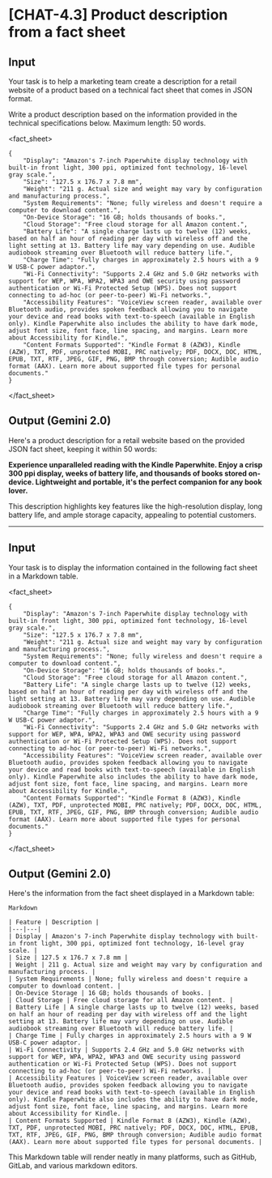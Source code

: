 # [CHAT-4.3] Product description from a fact sheet

## Input

Your task is to help a marketing team create a description for a retail website of a product based on a technical fact sheet that comes in JSON format.

Write a product description based on the information provided in the technical specifications below. Maximum length: 50 words.

<fact_sheet>
```
{
    "Display": "Amazon's 7-inch Paperwhite display technology with built-in front light, 300 ppi, optimized font technology, 16-level gray scale.",
    "Size": "127.5 x 176.7 x 7.8 mm",
    "Weight": "211 g. Actual size and weight may vary by configuration and manufacturing process.",
    "System Requirements": "None; fully wireless and doesn't require a computer to download content.",
    "On-Device Storage": "16 GB; holds thousands of books.",
    "Cloud Storage": "Free cloud storage for all Amazon content.",
    "Battery Life": "A single charge lasts up to twelve (12) weeks, based on half an hour of reading per day with wireless off and the light setting at 13. Battery life may vary depending on use. Audible audiobook streaming over Bluetooth will reduce battery life.",
    "Charge Time": "Fully charges in approximately 2.5 hours with a 9 W USB-C power adaptor.",
    "Wi-Fi Connectivity": "Supports 2.4 GHz and 5.0 GHz networks with support for WEP, WPA, WPA2, WPA3 and OWE security using password authentication or Wi-Fi Protected Setup (WPS). Does not support connecting to ad-hoc (or peer-to-peer) Wi-Fi networks.",
    "Accessibility Features": "VoiceView screen reader, available over Bluetooth audio, provides spoken feedback allowing you to navigate your device and read books with text-to-speech (available in English only). Kindle Paperwhite also includes the ability to have dark mode, adjust font size, font face, line spacing, and margins. Learn more about Accessibility for Kindle.",
    "Content Formats Supported": "Kindle Format 8 (AZW3), Kindle (AZW), TXT, PDF, unprotected MOBI, PRC natively; PDF, DOCX, DOC, HTML, EPUB, TXT, RTF, JPEG, GIF, PNG, BMP through conversion; Audible audio format (AAX). Learn more about supported file types for personal documents."
}
```
</fact_sheet>

## Output (Gemini 2.0)

Here's a product description for a retail website based on the provided JSON fact sheet, keeping it within 50 words:

**Experience unparalleled reading with the Kindle Paperwhite. Enjoy a crisp 300 ppi display, weeks of battery life, and thousands of books stored on-device. Lightweight and portable, it's the perfect companion for any book lover.** 

This description highlights key features like the high-resolution display, long battery life, and ample storage capacity, appealing to potential customers.

---

## Input

Your task is to display the information contained in the following fact sheet in a Markdown table.

<fact_sheet>
```
{
    "Display": "Amazon's 7-inch Paperwhite display technology with built-in front light, 300 ppi, optimized font technology, 16-level gray scale.",
    "Size": "127.5 x 176.7 x 7.8 mm",
    "Weight": "211 g. Actual size and weight may vary by configuration and manufacturing process.",
    "System Requirements": "None; fully wireless and doesn't require a computer to download content.",
    "On-Device Storage": "16 GB; holds thousands of books.",
    "Cloud Storage": "Free cloud storage for all Amazon content.",
    "Battery Life": "A single charge lasts up to twelve (12) weeks, based on half an hour of reading per day with wireless off and the light setting at 13. Battery life may vary depending on use. Audible audiobook streaming over Bluetooth will reduce battery life.",
    "Charge Time": "Fully charges in approximately 2.5 hours with a 9 W USB-C power adaptor.",
    "Wi-Fi Connectivity": "Supports 2.4 GHz and 5.0 GHz networks with support for WEP, WPA, WPA2, WPA3 and OWE security using password authentication or Wi-Fi Protected Setup (WPS). Does not support connecting to ad-hoc (or peer-to-peer) Wi-Fi networks.",
    "Accessibility Features": "VoiceView screen reader, available over Bluetooth audio, provides spoken feedback allowing you to navigate your device and read books with text-to-speech (available in English only). Kindle Paperwhite also includes the ability to have dark mode, adjust font size, font face, line spacing, and margins. Learn more about Accessibility for Kindle.",
    "Content Formats Supported": "Kindle Format 8 (AZW3), Kindle (AZW), TXT, PDF, unprotected MOBI, PRC natively; PDF, DOCX, DOC, HTML, EPUB, TXT, RTF, JPEG, GIF, PNG, BMP through conversion; Audible audio format (AAX). Learn more about supported file types for personal documents."
}
```
</fact_sheet>

## Output (Gemini 2.0)

Here's the information from the fact sheet displayed in a Markdown table:

```
Markdown

| Feature | Description |
|---|---|
| Display | Amazon's 7-inch Paperwhite display technology with built-in front light, 300 ppi, optimized font technology, 16-level gray scale. |
| Size | 127.5 x 176.7 x 7.8 mm |
| Weight | 211 g. Actual size and weight may vary by configuration and manufacturing process. |
| System Requirements | None; fully wireless and doesn't require a computer to download content. |
| On-Device Storage | 16 GB; holds thousands of books. |
| Cloud Storage | Free cloud storage for all Amazon content. |
| Battery Life | A single charge lasts up to twelve (12) weeks, based on half an hour of reading per day with wireless off and the light setting at 13. Battery life may vary depending on use. Audible audiobook streaming over Bluetooth will reduce battery life. |
| Charge Time | Fully charges in approximately 2.5 hours with a 9 W USB-C power adaptor. |
| Wi-Fi Connectivity | Supports 2.4 GHz and 5.0 GHz networks with support for WEP, WPA, WPA2, WPA3 and OWE security using password authentication or Wi-Fi Protected Setup (WPS). Does not support connecting to ad-hoc (or peer-to-peer) Wi-Fi networks. |
| Accessibility Features | VoiceView screen reader, available over Bluetooth audio, provides spoken feedback allowing you to navigate your device and read books with text-to-speech (available in English only). Kindle Paperwhite also includes the ability to have dark mode, adjust font size, font face, line spacing, and margins. Learn more about Accessibility for Kindle. |
| Content Formats Supported | Kindle Format 8 (AZW3), Kindle (AZW), TXT, PDF, unprotected MOBI, PRC natively; PDF, DOCX, DOC, HTML, EPUB, TXT, RTF, JPEG, GIF, PNG, BMP through conversion; Audible audio format (AAX). Learn more about supported file types for personal documents. |
```

This Markdown table will render neatly in many platforms, such as GitHub, GitLab, and various markdown editors.
